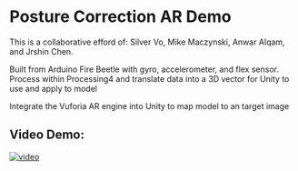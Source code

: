 # Posture Correction AR Demo

This is a collaborative efford of: Silver Vo, Mike Maczynski, Anwar Alqam, and Jrshin Chen.

Built from Arduino Fire Beetle with gyro, accelerometer, and flex sensor. Process within Processing4 and translate data into a 3D vector for Unity to use and apply to model

Integrate the Vuforia AR engine into Unity to map model to an target image

## Video Demo: 
[![video](https://user-images.githubusercontent.com/76749421/205946412-e277b969-25b9-4e1b-89ef-dbcebc77a9c9.png)](https://www.youtube.com/watch?v=arTgPvFNZYg&ab_channel=SilverVo)
